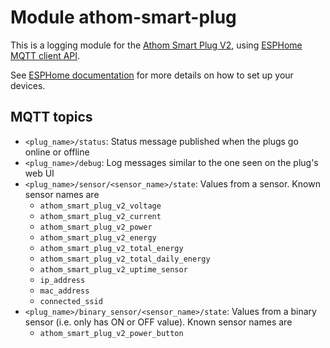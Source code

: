 # Module athom-smart-plug

This is a logging module for the [Athom Smart Plug V2](https://www.athom.tech/blank-1/esphome-au-plug),
using [ESPHome MQTT client API](https://esphome.io/components/mqtt.html).

See [ESPHome documentation](../docs/esphome.md) for more details on how to set up your devices.

## MQTT topics

- `<plug_name>/status`: Status message published when the plugs go online or offline
- `<plug_name>/debug`: Log messages similar to the one seen on the plug's web UI
- `<plug_name>/sensor/<sensor_name>/state`: Values from a sensor. Known sensor names are
    - `athom_smart_plug_v2_voltage`
    - `athom_smart_plug_v2_current`
    - `athom_smart_plug_v2_power`
    - `athom_smart_plug_v2_energy`
    - `athom_smart_plug_v2_total_energy`
    - `athom_smart_plug_v2_total_daily_energy`
    - `athom_smart_plug_v2_uptime_sensor`
    - `ip_address`
    - `mac_address`
    - `connected_ssid`
- `<plug_name>/binary_sensor/<sensor_name>/state`: Values from a binary sensor (i.e. only has ON or OFF value). Known sensor names are
    - `athom_smart_plug_v2_power_button`